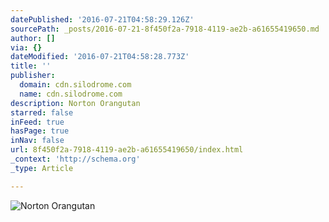```yaml
---
datePublished: '2016-07-21T04:58:29.126Z'
sourcePath: _posts/2016-07-21-8f450f2a-7918-4119-ae2b-a61655419650.md
author: []
via: {}
dateModified: '2016-07-21T04:58:28.773Z'
title: ''
publisher:
  domain: cdn.silodrome.com
  name: cdn.silodrome.com
description: Norton Orangutan
starred: false
inFeed: true
hasPage: true
inNav: false
url: 8f450f2a-7918-4119-ae2b-a61655419650/index.html
_context: 'http://schema.org'
_type: Article

---
```

![Norton Orangutan](https://imgflo.herokuapp.com/graph/vahj1ThiexotieMo/70822ea98be6ac1c2524533efdad4517/croprotate.jpg?cropheight=1740&cropwidth=2355&degrees=0&input=http%3A%2F%2Fcdn.silodrome.com%2Fwp-content%2Fuploads%2F2016%2F03%2FNorton-Model-18-8.jpg&x=0&y=0)
